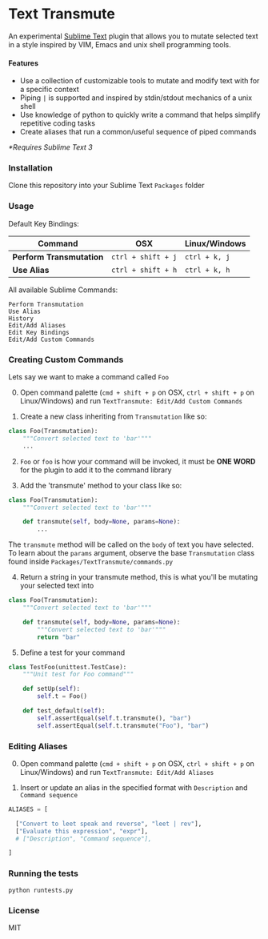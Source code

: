 # Text Transmute

An experimental [Sublime Text](https://www.sublimetext.com/) plugin that allows you to mutate selected text in a style inspired by VIM, Emacs and unix shell programming tools.

#### Features

- Use a collection of customizable tools to mutate and modify text with for a specific context
- Piping `|` is supported and inspired by stdin/stdout mechanics of a unix shell
- Use knowledge of python to quickly write a command that helps simplify repetitive coding tasks
- Create aliases that run a common/useful sequence of piped commands

_*Requires Sublime Text 3_

### Installation

Clone this repository into your Sublime Text `Packages` folder

### Usage

Default Key Bindings:

| Command                   | OSX                | Linux/Windows |
|---------------------------|--------------------|---------------|
| **Perform Transmutation** | `ctrl + shift + j` | `ctrl + k, j` |
| **Use Alias**             | `ctrl + shift + h` | `ctrl + k, h` |

All available Sublime Commands:

```
Perform Transmutation
Use Alias
History
Edit/Add Aliases
Edit Key Bindings
Edit/Add Custom Commands
```

### Creating Custom Commands

Lets say we want to make a command called `Foo`

0. Open command palette (`cmd + shift + p` on OSX, `ctrl + shift + p` on Linux/Windows) and run `TextTransmute: Edit/Add Custom Commands`

1. Create a new class inheriting from `Transmutation` like so:

```python
class Foo(Transmutation):
    """Convert selected text to 'bar'"""
    ...
```

2. `Foo` or `foo` is how your command will be invoked, it must
    be **ONE WORD** for the plugin to add it to the command library

3. Add the 'transmute' method to your class like so:

```python
class Foo(Transmutation):
    """Convert selected text to 'bar'"""

    def transmute(self, body=None, params=None):
        ...
```

The `transmute` method will be called on the `body` of text
you have selected. To learn about the `params` argument,
observe the base `Transmutation` class found inside
`Packages/TextTransmute/commands.py`

4. Return a string in your transmute method, this is what you'll be
   mutating your selected text into

```python
class Foo(Transmutation):
    """Convert selected text to 'bar'"""

    def transmute(self, body=None, params=None):
        """Convert selected text to 'bar'"""
        return "bar"
```

5. Define a test for your command

```python
class TestFoo(unittest.TestCase):
    """Unit test for Foo command"""

    def setUp(self):
        self.t = Foo()

    def test_default(self):
        self.assertEqual(self.t.transmute(), "bar")
        self.assertEqual(self.t.transmute("Foo"), "bar")
```

### Editing Aliases

0. Open command palette (`cmd + shift + p` on OSX, `ctrl + shift + p` on Linux/Windows) and run `TextTransmute: Edit/Add Aliases`

1. Insert or update an alias in the specified format with `Description` and `Command sequence`

```python
ALIASES = [

  ["Convert to leet speak and reverse", "leet | rev"],
  ["Evaluate this expression", "expr"],
  # ["Description", "Command sequence"],

]
```

### Running the tests

```
python runtests.py
```

### License

MIT
